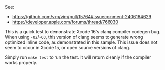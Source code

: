 See:
- https://github.com/vim/vim/pull/15764#issuecomment-2406164629
- https://developer.apple.com/forums/thread/766030

This is a quick test to demonstrate Xcode 16's clang compiler codegen bug. When using `-O2`/`-O3`, this version of clang seems to generate wrong optimized inline code, as demonstrated in this sample. This issue does not seem to occur in Xcode 15, or open source versions of clang.

Simply run `make test` to run the test. It will return cleanly if the compiler works properly.

